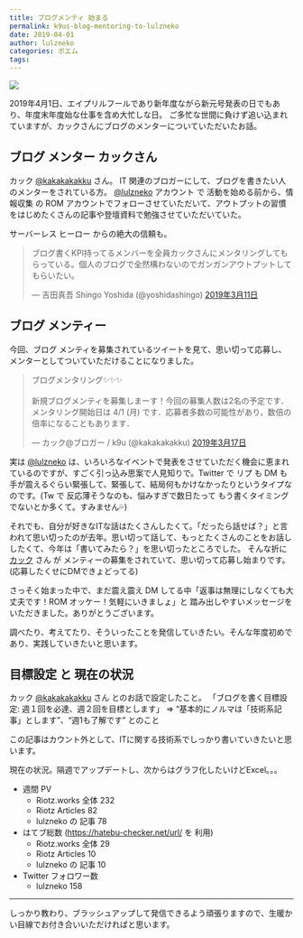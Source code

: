 ```yaml
---
title: ブログメンティ 始まる
permalink: k9us-blog-mentoring-to-lulzneko
date: 2019-04-01
author: lulzneko
categories: ポエム
tags:
---
```


![](/articles/assets/lulzneko/seminar/blog-mentor/mentor.jpg)

2019年4月1日、エイプリルフールであり新年度ながら新元号発表の日でもあり、年度末年度始な仕事を含め大忙しな日。
ご多忙な世間に負けず追い込まれていますが、カックさんにブログのメンターについていただいたお話。


## ブログ メンター カックさん
カック [@kakakakakku](https://twitter.com/kakakakakku) さん。
IT 関連のブロガーにして、ブログを書きたい人のメンターをされている方。
[@lulzneko](https://twitter.com/lulzneko) アカウント で 活動を始める前から、情報収集 の ROM アカウントでフォローさせていただいて、アウトプットの習慣をはじめたくさんの記事や登壇資料で勉強させていただいていた。

サーバーレス ヒーロー からの絶大の信頼も。
<blockquote class="twitter-tweet" data-lang="ja"><p lang="ja" dir="ltr">ブログ書くKPI持ってるメンバーを全員カックさんにメンタリングしてもらっている。個人のブログで全然構わないのでガンガンアウトプットしてもらいたい。</p>&mdash; 吉田真吾 Shingo Yoshida (@yoshidashingo) <a href="https://twitter.com/yoshidashingo/status/1104962625383817216?ref_src=twsrc%5Etfw">2019年3月11日</a></blockquote>
<script async src="https://platform.twitter.com/widgets.js" charset="utf-8"></script>


## ブログ メンティー
今回、ブログ メンティを募集されているツイートを見て、思い切って応募し、メンターとしてついていただけることになりました。
<blockquote class="twitter-tweet" data-lang="ja"><p lang="ja" dir="ltr">ブログメンタリング✨✨✨<br><br>新規ブログメンティを募集しまーす！今回の募集人数は2名の予定です．メンタリング開始日は 4/1 (月) です．応募者多数の可能性があり，数倍の倍率になることもあります．</p>&mdash; カック@ブロガー / k9u (@kakakakakku) <a href="https://twitter.com/kakakakakku/status/1107416386328887296?ref_src=twsrc%5Etfw">2019年3月17日</a></blockquote>
<script async src="https://platform.twitter.com/widgets.js" charset="utf-8"></script>

実は [@lulzneko](https://twitter.com/lulzneko) は、いろいろなイベントで発表をさせていただく機会に恵まれているのですが、すごく引っ込み思案で人見知りで。Twitter で リプ も DM も 手が震えるぐらい緊張して、緊張して、結局何もかけなかったりというタイプなのです。(Tw で 反応薄そうなのも、悩みすぎで数日たって もう書くタイミングでないとか多くて。すみません💦)

それでも、自分が好きなITな話はたくさんしたくて。「だったら話せば？」と言われて思い切ったのが去年。思い切って話して、もっとたくさんのことをお話ししたくて、今年は「書いてみたら？」を思い切ったところでした。
そんな折に [カック](https://twitter.com/kakakakakku) さん が メンティーの募集をされていて、思い切って応募し始まりです。(応募したくせにDMできょどってる)

さっそく始まった中で、まだ震え震え DM してる中「返事は無理にしなくても大丈夫です！ROM オッケー！気軽にいきましょ」と 踏み出しやすいメッセージをいただきました。ありがとうございます。

調べたり、考えてたり、そういったことを発信していきたい。そんな年度初めであり、実践していきたいと思います。


## 目標設定 と 現在の状況
カック [@kakakakakku](https://twitter.com/kakakakakku) さん とのお話で設定したこと。
「ブログを書く目標設定: 週１回を必達、週２回を目標とします」
⇒ “基本的にノルマは「技術系記事」とします”、“週1も了解です” とのこと

この記事はカウント外として、ITに関する技術系でしっかり書いていきたいと思います。

現在の状況。隔週でアップデートし、次からはグラフ化したいけどExcel。。。
- 週間 PV
   - Riotz.works 全体 232
   - Riotz Articles    82
   - lulzneko の 記事  78
- はてブ総数 (https://hatebu-checker.net/url/  を 利用)
   - Riotz.works 全体  29
   - Riotz Articles    10
   - lulzneko の 記事  10
- Twitter フォロワー数
  -  lulzneko         158


----

しっかり教わり、ブラッシュアップして発信できるよう頑張りますので、生暖かい目線でお付き合いいただければと思います。
